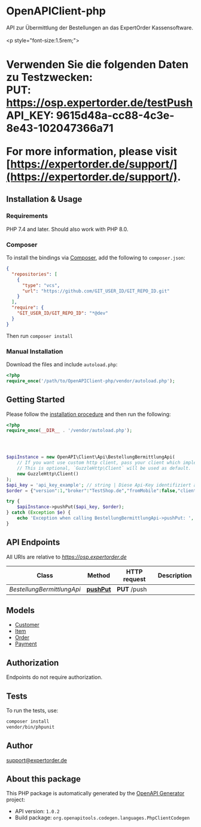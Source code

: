 # OpenAPIClient-php

API zur Übermittlung der Bestellungen an das ExpertOrder Kassensoftware.<br><br><p style=\"font-size:1.5rem;\"><b><h1>Verwenden Sie die folgenden Daten zu Testzwecken:</b><br>PUT: https://osp.expertorder.de/testPush<br>API_KEY: 9615d48a-cc88-4c3e-8e43-102047366a71</p>

For more information, please visit [https://expertorder.de/support/](https://expertorder.de/support/).

## Installation & Usage

### Requirements

PHP 7.4 and later.
Should also work with PHP 8.0.

### Composer

To install the bindings via [Composer](https://getcomposer.org/), add the following to `composer.json`:

```json
{
  "repositories": [
    {
      "type": "vcs",
      "url": "https://github.com/GIT_USER_ID/GIT_REPO_ID.git"
    }
  ],
  "require": {
    "GIT_USER_ID/GIT_REPO_ID": "*@dev"
  }
}
```

Then run `composer install`

### Manual Installation

Download the files and include `autoload.php`:

```php
<?php
require_once('/path/to/OpenAPIClient-php/vendor/autoload.php');
```

## Getting Started

Please follow the [installation procedure](#installation--usage) and then run the following:

```php
<?php
require_once(__DIR__ . '/vendor/autoload.php');




$apiInstance = new OpenAPI\Client\Api\BestellungBermittlungApi(
    // If you want use custom http client, pass your client which implements `GuzzleHttp\ClientInterface`.
    // This is optional, `GuzzleHttp\Client` will be used as default.
    new GuzzleHttp\Client()
);
$api_key = 'api_key_example'; // string | Diese Api-Key identifiziert an welche ExpertOrder die Bestellung weiter geleitet werden soll.
$order = {"version":1,"broker":"TestShop.de","fromMobile":false,"clientIp":"192.168.1.2","id":"20221121114617984","oldid":"20221121114617988","ordertime":"2022-11-21T11:46:17.988Z","deliverytime":"2022-11-21T11:46:17.988Z","customerinfo":"Quittung nicht vergessen","orderprice":20.5,"orderdiscount":0.0,"bonuscard":"","notification":false,"deliverycost":0.0,"tip":0.0,"customer":{"phone":"01700000001","email":"test@test.de","companyname":"RevoutIT","departmentname":"ExpertOrder","name":"Revout","street":"Ing.-Honnef-Str. 13","zip":"21509","location":"Glinde","addressinfo":"1.OG"},"payment":{"type":1,"provider":"","transactionid":"","prepaid":0.0},"items":[{"count":1,"name":"Menü 1","price":17.0,"items":[{"count":1,"name":"Sommer-Salat standard","price":0.0,"items":[{"count":1,"name":"French Dressing","price":0.0,"items":[]},{"count":1,"name":"Brötchen zum Salat standard","price":0.0,"items":[]}]},{"count":1,"name":"Pizza Vegetaria small","price":0.0,"items":[]},{"count":1,"name":"Warme Pfannkuchen","price":0.0,"items":[{"count":1,"name":"mit heißen Kirschen und Vanille-Sauce","price":0.0,"items":[]}]}]},{"count":1,"name":"Coca Cola 1l","price":3.5,"items":[]}]}; // \OpenAPI\Client\Model\Order

try {
    $apiInstance->pushPut($api_key, $order);
} catch (Exception $e) {
    echo 'Exception when calling BestellungBermittlungApi->pushPut: ', $e->getMessage(), PHP_EOL;
}

```

## API Endpoints

All URIs are relative to *https://osp.expertorder.de*

Class | Method | HTTP request | Description
------------ | ------------- | ------------- | -------------
*BestellungBermittlungApi* | [**pushPut**](docs/Api/BestellungBermittlungApi.md#pushput) | **PUT** /push | 

## Models

- [Customer](docs/Model/Customer.md)
- [Item](docs/Model/Item.md)
- [Order](docs/Model/Order.md)
- [Payment](docs/Model/Payment.md)

## Authorization
Endpoints do not require authorization.

## Tests

To run the tests, use:

```bash
composer install
vendor/bin/phpunit
```

## Author

support@expertorder.de

## About this package

This PHP package is automatically generated by the [OpenAPI Generator](https://openapi-generator.tech) project:

- API version: `1.0.2`
- Build package: `org.openapitools.codegen.languages.PhpClientCodegen`

